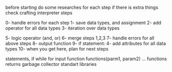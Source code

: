 before starting do some researches for each step if there is extra things
check crafting interpreter steps

0- handle errors for each step
1- save data types, and assignment
2- add operator for all data types
3- iteration over data types

5- logic operator (and, or)
6- merge steps 1,2,3
7- handle errors for all above steps
8- output function
9- if statement:
4- add attributes for all data types
10- when you get here, plan for next steps





statements, if while for
input function
functions(parm1, param2) ...
functions returns
garbage collector
standart libraries




